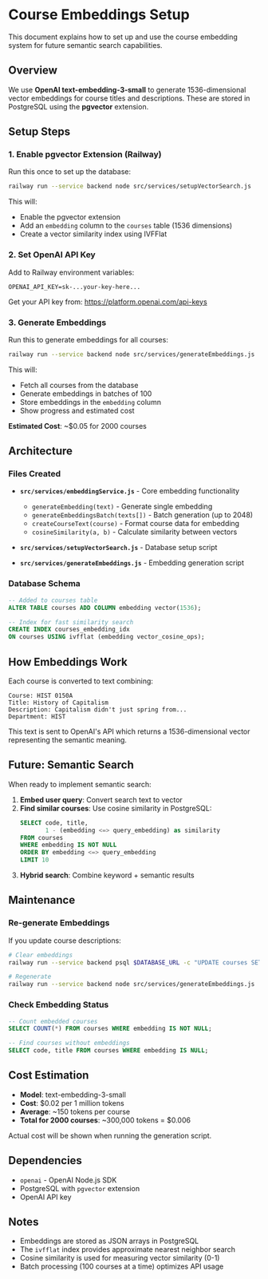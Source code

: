 # Course Embeddings Setup

This document explains how to set up and use the course embedding system for future semantic search capabilities.

## Overview

We use **OpenAI text-embedding-3-small** to generate 1536-dimensional vector embeddings for course titles and descriptions. These are stored in PostgreSQL using the **pgvector** extension.

## Setup Steps

### 1. Enable pgvector Extension (Railway)

Run this once to set up the database:

```bash
railway run --service backend node src/services/setupVectorSearch.js
```

This will:
- Enable the pgvector extension
- Add an `embedding` column to the `courses` table (1536 dimensions)
- Create a vector similarity index using IVFFlat

### 2. Set OpenAI API Key

Add to Railway environment variables:

```
OPENAI_API_KEY=sk-...your-key-here...
```

Get your API key from: https://platform.openai.com/api-keys

### 3. Generate Embeddings

Run this to generate embeddings for all courses:

```bash
railway run --service backend node src/services/generateEmbeddings.js
```

This will:
- Fetch all courses from the database
- Generate embeddings in batches of 100
- Store embeddings in the `embedding` column
- Show progress and estimated cost

**Estimated Cost**: ~$0.05 for 2000 courses

## Architecture

### Files Created

- **`src/services/embeddingService.js`** - Core embedding functionality
  - `generateEmbedding(text)` - Generate single embedding
  - `generateEmbeddingsBatch(texts[])` - Batch generation (up to 2048)
  - `createCourseText(course)` - Format course data for embedding
  - `cosineSimilarity(a, b)` - Calculate similarity between vectors

- **`src/services/setupVectorSearch.js`** - Database setup script
- **`src/services/generateEmbeddings.js`** - Embedding generation script

### Database Schema

```sql
-- Added to courses table
ALTER TABLE courses ADD COLUMN embedding vector(1536);

-- Index for fast similarity search
CREATE INDEX courses_embedding_idx
ON courses USING ivfflat (embedding vector_cosine_ops);
```

## How Embeddings Work

Each course is converted to text combining:
```
Course: HIST 0150A
Title: History of Capitalism
Description: Capitalism didn't just spring from...
Department: HIST
```

This text is sent to OpenAI's API which returns a 1536-dimensional vector representing the semantic meaning.

## Future: Semantic Search

When ready to implement semantic search:

1. **Embed user query**: Convert search text to vector
2. **Find similar courses**: Use cosine similarity in PostgreSQL:
   ```sql
   SELECT code, title,
          1 - (embedding <=> query_embedding) as similarity
   FROM courses
   WHERE embedding IS NOT NULL
   ORDER BY embedding <=> query_embedding
   LIMIT 10
   ```
3. **Hybrid search**: Combine keyword + semantic results

## Maintenance

### Re-generate Embeddings

If you update course descriptions:
```bash
# Clear embeddings
railway run --service backend psql $DATABASE_URL -c "UPDATE courses SET embedding = NULL"

# Regenerate
railway run --service backend node src/services/generateEmbeddings.js
```

### Check Embedding Status

```sql
-- Count embedded courses
SELECT COUNT(*) FROM courses WHERE embedding IS NOT NULL;

-- Find courses without embeddings
SELECT code, title FROM courses WHERE embedding IS NULL;
```

## Cost Estimation

- **Model**: text-embedding-3-small
- **Cost**: $0.02 per 1 million tokens
- **Average**: ~150 tokens per course
- **Total for 2000 courses**: ~300,000 tokens = $0.006

Actual cost will be shown when running the generation script.

## Dependencies

- `openai` - OpenAI Node.js SDK
- PostgreSQL with `pgvector` extension
- OpenAI API key

## Notes

- Embeddings are stored as JSON arrays in PostgreSQL
- The `ivfflat` index provides approximate nearest neighbor search
- Cosine similarity is used for measuring vector similarity (0-1)
- Batch processing (100 courses at a time) optimizes API usage
